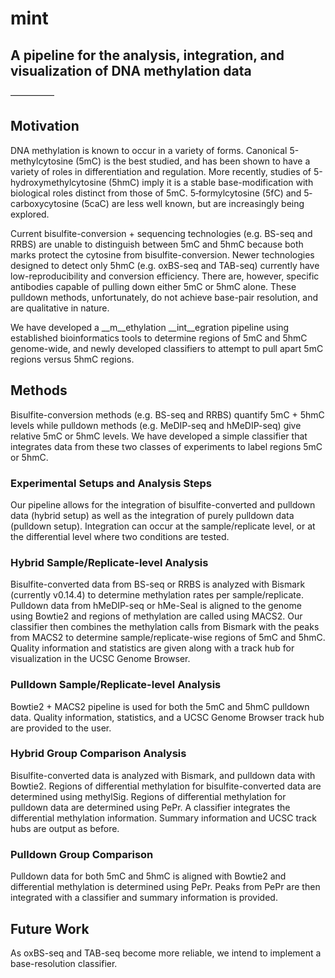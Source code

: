 # mint
## A pipeline for the analysis, integration, and visualization of DNA methylation data
—————

## Motivation
DNA methylation is known to occur in a variety of forms. Canonical 5-methylcytosine (5mC) is the best studied, and has been shown to have a variety of roles in differentiation and regulation. More recently, studies of 5-hydroxymethylcytosine (5hmC) imply it is a stable base-modification with biological roles distinct from those of 5mC. 5‐formylcytosine (5fC) and 5‐carboxycytosine (5caC) are less well known, but are increasingly being explored.

Current bisulfite-conversion + sequencing technologies (e.g. BS-seq and RRBS) are unable to distinguish between 5mC and 5hmC because both marks protect the cytosine from bisulfite-conversion. Newer technologies designed to detect only 5hmC (e.g. oxBS-seq and TAB-seq) currently have low-reproducibility and conversion efficiency. There are, however, specific antibodies capable of pulling down either 5mC or 5hmC alone. These pulldown methods, unfortunately, do not achieve base-pair resolution, and are qualitative in nature.

We have developed a __m__ethylation __int__egration pipeline using established bioinformatics tools to determine regions of 5mC and 5hmC genome-wide, and newly developed classifiers to attempt to pull apart 5mC regions versus 5hmC regions.

## Methods
Bisulfite-conversion methods (e.g. BS-seq and RRBS) quantify 5mC + 5hmC levels while pulldown methods (e.g. MeDIP-seq and hMeDIP-seq) give relative 5mC or 5hmC levels. We have developed a simple classifier that integrates data from these two classes of experiments to label regions 5mC or 5hmC.

### Experimental Setups and Analysis Steps
Our pipeline allows for the integration of bisulfite-converted and pulldown data (hybrid setup) as well as the integration of purely pulldown data (pulldown setup). Integration can occur at the sample/replicate level, or at the differential level where two conditions are tested.

### Hybrid Sample/Replicate-level Analysis
Bisulfite-converted data from BS-seq or RRBS is analyzed with Bismark (currently v0.14.4) to determine methylation rates per sample/replicate. Pulldown data from hMeDIP-seq or hMe-Seal is aligned to the genome using Bowtie2 and regions of methylation are called using MACS2. Our classifier then combines the methylation calls from Bismark with the peaks from MACS2 to determine sample/replicate-wise regions of 5mC and 5hmC. Quality information and statistics are given along with a track hub for visualization in the UCSC Genome Browser.

### Pulldown Sample/Replicate-level Analysis
Bowtie2 + MACS2 pipeline is used for both the 5mC and 5hmC pulldown data. Quality information, statistics, and a UCSC Genome Browser track hub are provided to the user.

### Hybrid Group Comparison Analysis
Bisulfite-converted data is analyzed with Bismark, and pulldown data with Bowtie2. Regions of differential methylation for bisulfite-converted data are determined using methylSig. Regions of differential methylation for pulldown data are determined using PePr. A classifier integrates the differential methylation information. Summary information and UCSC track hubs are output as before.

### Pulldown Group Comparison
Pulldown data for both 5mC and 5hmC is aligned with Bowtie2 and differential methylation is determined using PePr. Peaks from PePr are then integrated with a classifier and summary information is provided.

## Future Work
As oxBS-seq and TAB-seq become more reliable, we intend to implement a base-resolution classifier.